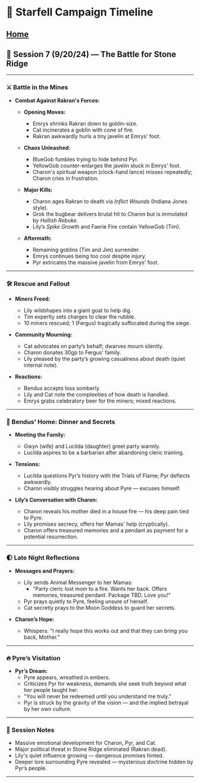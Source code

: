 # 📜 Starfell Campaign Timeline
[Home](/README.md)
---

## 📅 Session 7 (9/20/24) — The Battle for Stone Ridge

---

### ⚔️ Battle in the Mines
- **Combat Against Rakran's Forces:**
  - **Opening Moves:**
    - Emrys shrinks Rakran down to goblin-size.
    - Cat incinerates a goblin with cone of fire.
    - Rakran awkwardly hurls a tiny javelin at Emrys' foot.

  - **Chaos Unleashed:**
    - BlueGob fumbles trying to hide behind Pyr.
    - YellowGob counter-enlarges the javelin stuck in Emrys' foot.
    - Charon's spiritual weapon (clock-hand lance) misses repeatedly; Charon cries in frustration.

  - **Major Kills:**
    - Charon ages Rakran to death via *Inflict Wounds* (Indiana Jones style).
    - Grok the bugbear delivers brutal hit to Charon but is immolated by *Hellish Rebuke*.
    - Lily’s *Spike Growth* and Faerie Fire contain YellowGob (Tim).

  - **Aftermath:**
    - Remaining goblins (Tim and Jim) surrender.
    - Emrys continues being too cool despite injury.
    - Pyr extricates the massive javelin from Emrys' foot.

---

### 🛠️ Rescue and Fallout
- **Miners Freed:**
  - Lily wildshapes into a giant goat to help dig.
  - Tim expertly sets charges to clear the rubble.
  - 10 miners rescued; 1 (Fergus) tragically suffocated during the siege.

- **Community Mourning:**
  - Cat advocates on party’s behalf; dwarves mourn silently.
  - Charon donates 30gp to Fergus' family.
  - Lily pleased by the party’s growing casualness about death (quiet internal note).

- **Reactions:**
  - Bendus accepts loss somberly.
  - Lily and Cat note the complexities of how death is handled.
  - Emrys grabs celebratory beer for the miners; mixed reactions.

---

### 🏡 Bendus' Home: Dinner and Secrets
- **Meeting the Family:**
  - Gwyn (wife) and Lucilda (daughter) greet party warmly.
  - Lucilda aspires to be a barbarian after abandoning cleric training.

- **Tensions:**
  - Lucilda questions Pyr’s history with the Trials of Flame; Pyr deflects awkwardly.
  - Charon visibly struggles hearing about Pyre — excuses himself.

- **Lily’s Conversation with Charon:**
  - Charon reveals his mother died in a house fire — his deep pain tied to Pyre.
  - Lily promises secrecy, offers her Mamas' help (cryptically).
  - Charon offers treasured memories and a pendant as payment for a potential resurrection.

---

### 🌓 Late Night Reflections
- **Messages and Prayers:**
  - Lily sends Animal Messenger to her Mamas:  
    - "Party cleric lost mom to a fire. Wants her back. Offers memories, treasured pendant. Package TBD. Love you!"
  - Pyr prays quietly to Pyre, feeling unsure of herself.
  - Cat secretly prays to the Moon Goddess to guard her secrets.

- **Charon’s Hope:**
  - Whispers: "I really hope this works out and that they can bring you back, Mother."

---

### 🔥 Pyre’s Visitation
- **Pyr’s Dream:**
  - Pyre appears, wreathed in embers.
  - Criticizes Pyr for weakness, demands she seek truth beyond what her people taught her.
  - "You will never be redeemed until you understand me truly."
  - Pyr is struck by the gravity of the vision — and the implied betrayal by her own culture.

---

### 🌟 Session Notes
- Massive emotional development for Charon, Pyr, and Cat.
- Major political threat in Stone Ridge eliminated (Rakran dead).
- Lily's quiet influence growing — dangerous promises hinted.
- Deeper lore surrounding Pyre revealed — mysterious doctrine hidden by Pyr’s people.

---